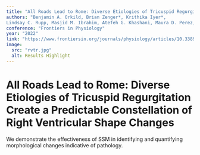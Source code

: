 ```yaml
---
title: "All Roads Lead to Rome: Diverse Etiologies of Tricuspid Regurgitation Create a Predictable Constellation of Right Ventricular Shape Changes"
authors: "Benjamin A. Orkild, Brian Zenger*, Krithika Iyer*,
Lindsay C. Rupp, Masjid M. Ibrahim, Atefeh G. Khashani, Maura D. Perez, Markus D. Foote, Jake A. Bergquist, Alan K. Morris, Shireen Elhabian and others"
conference: "Frontiers in Physiology"
year: "2022"
link: "https://www.frontiersin.org/journals/physiology/articles/10.3389/fphys.2022.908552/full"
image:
  src: "rvtr.jpg"
  alt: Results Highlight
---
```


# All Roads Lead to Rome: Diverse Etiologies of Tricuspid Regurgitation Create a Predictable Constellation of Right Ventricular Shape Changes

We demonstrate the effectiveness of SSM in identifying and quantifying morphological changes indicative of pathology. 